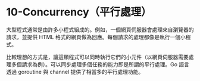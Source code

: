 # 10-Concurrency（平行處理）

大型程式通常是由許多小程式組成的。例如，一個網頁伺服器會處理來自瀏覽器的請求，並提供 HTML 格式的網頁做為回應。每個請求的處理都像是執行一個小程式。

比較理想的方式是，讓這類程式可以同時執行它們的小元件（以網頁伺服器需要處理多個請求為例）。可以同步處理多個任務的能力即是所謂的平行處理。Go 語言透過 goroutine 與 channel 提供了相當多的平行處理功能。
